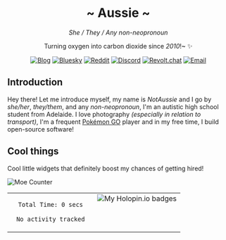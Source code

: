 <div align="center">
   <h1>~ Aussie ~</h1>

   _She / They / Any non-neopronoun_

   Turning oxygen into carbon dioxide since _2010_!~ ✨
   
   <a href="https://auzzie.space"><img alt="Blog" src="https://img.shields.io/badge/auzzie.space_-website?style=for-the-badge&logo=homepage&logoColor=%23a475f9&label=Website&labelColor=%2324292f&color=%23a475f9"></a>
   <a href="https://bsky.app/profile/auzzie.space"><img alt="Bluesky" src="https://img.shields.io/badge/auzzie.space-test?style=for-the-badge&logo=bluesky&logoColor=%230285FF&label=bluesky&labelColor=%2324292f&color=%230285FF"></a>
   <a href="https://www.reddit.com/user/AnAussieDeveloper"><img alt="Reddit" src="https://img.shields.io/badge/AnAussieDeveloper-test?style=for-the-badge&logo=reddit&logoColor=%23DE5833&label=reddit&labelColor=%2324292f&color=%23DE5833"></a>
   <a href="https://discord.com/users/1248159065633460331"><img alt="Discord" src="https://img.shields.io/badge/auzzie.space-test?style=for-the-badge&logo=discord&logoColor=%235865F2&label=discord&labelColor=%2324292f&color=%235865F2"></a>
   <a href="https://revolt.chat"><img alt="Revolt.chat" src="https://img.shields.io/badge/NotAussie%236373-NotAussie%236373?style=for-the-badge&logo=revoltdotchat&logoColor=%23FF4655&label=Revolt&labelColor=%2324292f&color=%23FF4655"></a>
   <a href="mailto:notaussie@duck.com"><img alt="Email" src="https://img.shields.io/badge/notaussie%40duck.com-test?style=for-the-badge&logo=duckduckgo&logoColor=%23DE5833&label=EMAIL&labelColor=%2324292f&color=%23DE5833"></a>
   
</div>

## Introduction
Hey there! Let me introduce myself, my name is _NotAussie_ and I go by _she/her_, _they/them_, and any _non-neopronoun_, I'm an autistic high school student from Adelaide. I love photography _(especially in relation to transport)_, I'm a frequent [Pokémon GO](https://pokemongo.com/) player and in my free time, I build open-source software!

## Cool things

Cool little widgets that definitely boost my chances of getting hired!

<img alt="Moe Counter" src="https://count.getloli.com/@notaussie_readme?theme=booru-lewd">

<table>
<tr>
<td valign="top" align="center" width="50%">
<!--START_SECTION:waka-->

```txt
Total Time: 0 secs

No activity tracked
```

<!--END_SECTION:waka-->
</td>
<td valign="top" align="center" width="50%">
<img src="https://holopin.me/notaussie" alt="My Holopin.io badges">
</td>
</tr>
</table>

